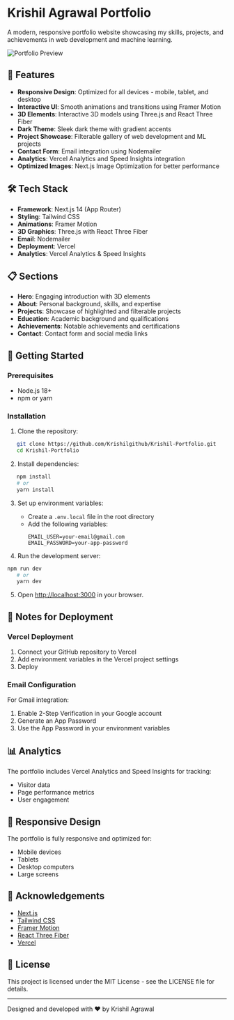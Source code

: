# Krishil Agrawal Portfolio

A modern, responsive portfolio website showcasing my skills, projects, and achievements in web development and machine learning.

![Portfolio Preview](public/images/portfolio-preview.png)

## 🌟 Features

- **Responsive Design**: Optimized for all devices - mobile, tablet, and desktop
- **Interactive UI**: Smooth animations and transitions using Framer Motion
- **3D Elements**: Interactive 3D models using Three.js and React Three Fiber
- **Dark Theme**: Sleek dark theme with gradient accents
- **Project Showcase**: Filterable gallery of web development and ML projects
- **Contact Form**: Email integration using Nodemailer
- **Analytics**: Vercel Analytics and Speed Insights integration
- **Optimized Images**: Next.js Image Optimization for better performance

## 🛠️ Tech Stack

- **Framework**: Next.js 14 (App Router)
- **Styling**: Tailwind CSS
- **Animations**: Framer Motion
- **3D Graphics**: Three.js with React Three Fiber
- **Email**: Nodemailer
- **Deployment**: Vercel
- **Analytics**: Vercel Analytics & Speed Insights

## 📋 Sections

- **Hero**: Engaging introduction with 3D elements
- **About**: Personal background, skills, and expertise
- **Projects**: Showcase of highlighted and filterable projects
- **Education**: Academic background and qualifications
- **Achievements**: Notable achievements and certifications
- **Contact**: Contact form and social media links

## 🚀 Getting Started

### Prerequisites

- Node.js 18+
- npm or yarn

### Installation

1. Clone the repository:

```bash
   git clone https://github.com/Krishilgithub/Krishil-Portfolio.git
   cd Krishil-Portfolio
```

2. Install dependencies:

```bash
   npm install
   # or
   yarn install
```

3. Set up environment variables:

   - Create a `.env.local` file in the root directory
   - Add the following variables:
     ```
     EMAIL_USER=your-email@gmail.com
     EMAIL_PASSWORD=your-app-password
     ```

4. Run the development server:

```bash
npm run dev
   # or
   yarn dev
```

5. Open [http://localhost:3000](http://localhost:3000) in your browser.

## 📝 Notes for Deployment

### Vercel Deployment

1. Connect your GitHub repository to Vercel
2. Add environment variables in the Vercel project settings
3. Deploy

### Email Configuration

For Gmail integration:

1. Enable 2-Step Verification in your Google account
2. Generate an App Password
3. Use the App Password in your environment variables

## 📊 Analytics

The portfolio includes Vercel Analytics and Speed Insights for tracking:

- Visitor data
- Page performance metrics
- User engagement

## 📱 Responsive Design

The portfolio is fully responsive and optimized for:

- Mobile devices
- Tablets
- Desktop computers
- Large screens

## 🙏 Acknowledgements

- [Next.js](https://nextjs.org/)
- [Tailwind CSS](https://tailwindcss.com/)
- [Framer Motion](https://www.framer.com/motion/)
- [React Three Fiber](https://github.com/pmndrs/react-three-fiber)
- [Vercel](https://vercel.com/)

## 📄 License

This project is licensed under the MIT License - see the LICENSE file for details.

---

Designed and developed with ❤️ by Krishil Agrawal
